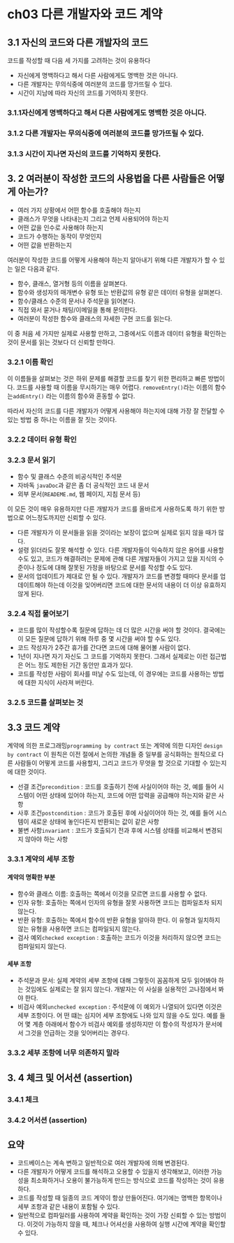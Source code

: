 # ch03 다른 개발자와 코드 계약

## 3.1 자신의 코드와 다른 개발자의 코드

코드를 작성할 때 다음 세 가지를 고려하는 것이 유용하다

- 자신에게 명백하다고 해서 다른 사람에게도 명백한 것은 아니다.
- 다른 개발자는 무의식중에 여러분의 코드를 망가뜨릴 수 있다.
- 시간이 지남에 따라 자신의 코드를 기억하지 못한다.

### 3.1.1자신에게 명백하다고 해서 다른 사람에게도 명백한 것은 아니다.

### 3.1.2 다른 개발자는 무의식중에 여러분의 코드를 망가뜨릴 수 있다.

### 3.1.3 시간이 지나면 자신의 코드를 기억하지 못한다.

## 3. 2 여러분이 작성한 코드의 사용법을 다른 사람들은 어떻게 아는가?

- 여러 가지 상황에서 어떤 함수를 호출해야 하는지
- 클래스가 무엇을 나타내는지 그리고 언제 사용되어야 하는지
- 어떤 값을 인수로 사용해야 하는지
- 코드가 수행하는 동작이 무엇인지
- 어떤 값을 반환하는지

여러분이 작성한 코드를 어떻게 사용해야 하는지 알아내기 위해 다른 개발자가 할 수 있는 일은 다음과 같다.

- 함수, 클래스, 열거형 등의 이름을 살펴본다.
- 함수와 생성자의 매개변수 유형 또는 반환값의 유형 같은 데이터 유형을 살펴본다.
- 함수/클래스 수준의 문서나 주석문을 읽어본다.
- 직접 와서 묻거나 채팅/이메일을 통해 문의한다.
- 여러분이 작성한 함수와 클래스의 자세한 구현 코드를 읽는다.

이 중 처음 세 가지만 실제로 사용할 만하고, 그중에서도 이름과 데이터 유형을 확인하는 것이 문서를 읽는 것보다 더 신뢰할 만하다.

### 3.2.1 이름 확인

이 이름들을 살펴보는 것은 하위 문제를 해결할 코드를 찾기 위한 편리하고 빠른 방법이다. 코드를 사용할 때 이름을 무시하기는 매우 어렵다. `removeEntry()`라는 이름의 함수는`addEntry()` 라는 이름의 함수와 혼동할 수 없다.

따라서 자신의 코드를 다른 개발자가 어떻게 사용해야 하는지에 대해 가장 잘 전달할 수 있는 방법 중 하나는 이름을 잘 짓는 것이다.

### 3.2.2 데이터 유형 확인

### 3.2.3 문서 읽기

- 함수 및 클래스 수준의 비공식적인 주석문
- 자바독 `javaDoc`과 같은 좀 더 공식적인 코드 내 문서
- 외부 문서(`READEME.md`, 웹 페이지, 지침 문서 등)

이 모든 것이 매우 유용하지만 다른 개발자가 코드를 올바르게 사용하도록 하기 위한 방법으로 어느정도까지만 신뢰할 수 있다.

- 다른 개발자가 이 문서들을 읽을 것이라는 보장이 없으며 실제로 읽지 않을 때가 많다.
- 설령 읽더라도 잘못 해석할 수 있다. 다른 개발자들이 익숙하지 않은 용어를 사용할 수도 있고, 코드가 해결하려는 문제에 관해 다른 개발자들이 가지고 있을 지식의 수준이나 정도에 대해 잘못된 가정을 바탕으로 문서를 작성할 수도 있다.
- 문서의 업데이트가 제대로 안 될 수 있다. 개발자가 코드를 변경할 때마다 문서를 업데이트해야 하는데 이것을 잊어버리면 코드에 대한 문서의 내용이 더 이상 유효하지 않게 된다.

### 3.2.4 직접 물어보기

- 코드를 많이 작성할수록 질문에 답하는 데 더 많은 시간을 써야 할 것이다. 결국에는 이 모든 질문에 답하기 위해 하루 중 몇 시간을 써야 할 수도 있다.
- 코드 작성자가 2주간 휴가를 간다면 코드에 대해 물어볼 사람이 없다.
- 1년이 지나면 자기 자신도 그 코드를 기억하지 못한다. 그래서 실제로는 이런 접근법은 어느 정도 제한된 기간 동안만 효과가 있다.
- 코드를 작성한 사람이 회사를 떠날 수도 있는데, 이 경우에는 코드를 사용하는 방법에 대한 지식이 사라져 버린다.

### 3.2.5 코드를 살펴보는 것

## 3.3 코드 계약

계약에 의한 프로그래밍`programming by contract` 또는 계약에 의한 디자인 `design by contract` 
이 원칙은 이전 절에서 논의한 개념들 중 일부를 공식화하는 원칙으로 다른 사람들이 어떻게 코드를 사용할지, 그리고 코드가 무엇을 할 것으로 기대할 수 있는지에 대한 것이다.

- 선결 조건`precondition` : 코드를 호출하기 전에 사실이어야 하는 것, 예를 들어 시스템이 어떤 상태에 있어야 하는지, 코드에 어떤 압력을 공급해야 하는지와 같은 사항
- 사후 조건`postcondition` : 코드가 호출된 후에 사실이어야 하는 것, 예를 들어 시스템이 새로운 상태에 놓인다든지 반환되는 값이 같은 사항
- 불변 사항`invariant` : 코드가 호출되기 전과 후에 시스템 상태를 비교해서 변경되지 않아야 하는 사항

### 3.3.1 계약의 세부 조항

#### 계약의 명확한 부분

- 함수와 클래스 이름: 호출하는 쪽에서 이것을 모르면 코드를 사용할 수 없다.
- 인자 유형: 호출하는 쪽에서 인자의 유형을 잘못 사용하면 코드는 컴파일조차 되지 않는다.
- 반환 유형: 호출하는 쪽에서 함수의 반환 유형을 알아햐 한다. 이 유형과 일치하지 않는 유형을 사용하면 코드는 컴파일되지 않는다.
- 검사 예외`checked exception` : 호출하는 코드가 이것을 처리하지 않으면 코드는 컴파일되지 않는다.

#### 세부 조항

- 주석문과 문서: 실제 계약의 세부 조항에 대해 그렇듯이 꼼꼼하게 모두 읽어봐야 하는 것임에도 실제로는 잘 읽지 않는다. 개발자는 이 사실을 실용적인 고나점에서 봐야 한다.
- 비검사 예외`unchecked exception` : 주석문에 이 예외가 나열되어 있다면 이것은 세부 조항이다. 어
  떤 떄는 심지어 세부 조항에도 나와 있지 않을 수도 있다. 예를 들어 몇 계층 아래에서 함수가 비검사 예외를 생성하지만 이 함수의 작성자가 문서에서 그것을 언급하는 것을 잊어버리는 경우다.

### 3.3.2 세부 조항에 너무 의존하지 말라

## 3. 4 체크 및 어서션 (assertion)

### 3.4.1 체크

### 3.4.2 어서션 (assertion)

## 요약

- 코드베이스는 계속 변하고 일반적으로 여러 개발자에 의해 변경된다.
- 다른 개발자가 어떻게 코드를 해석하고 오용할 수 있을지 생각해보고, 이러한 가능성을 최소화하거나 오용이 불가능하게 만드는 방식으로 코드를 작성하는 것이 유용하다.
- 코드를 작성할 때 일종의 코드 계약이 항상 만들어진다. 여기에는 명백한 항목이나 세부 조항과 같은 내용이 포함될 수 있다.
- 일반적으로 컴파일러를 사용하여 계약을 확인하는 것이 가장 신뢰할 수 있는 방법이다. 이것이 가능하지 않을 때, 체크나 어셔선을 사용하여 실행 시간에 계약을 확인할 수 있다.











